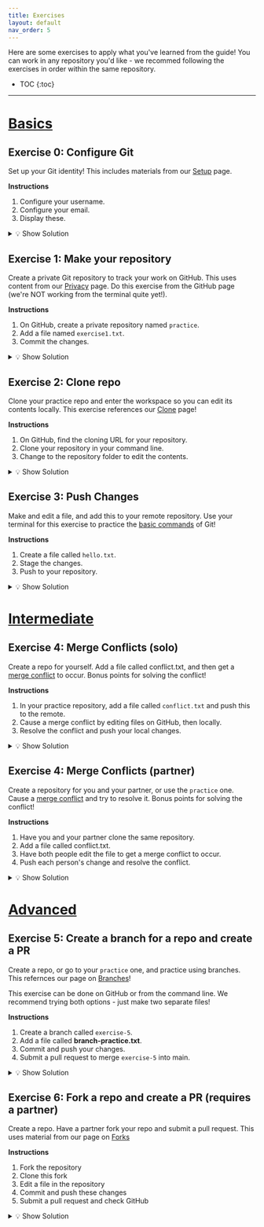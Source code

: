 ```yaml
---
title: Exercises
layout: default
nav_order: 5
---
```

Here are some exercises to apply what you've learned from the guide! You can work in any repository you'd like - we recommed following the exercises in order within the same repository.

- TOC
{:toc}

---
# [Basics](https://sophia-nunez.github.io/guide-to-git/docs/basics/)
## Exercise 0: Configure Git
Set up your Git identity! This includes materials from our [Setup](https://sophia-nunez.github.io/guide-to-git/docs/basics/configuration.html#identity-configuration) page.

**Instructions**
1. Configure your username.
2. Configure your email.
3. Display these.

<details markdown="block">
<summary>💡 Show Solution</summary>

```bash
git config --global user.name "Your Name"
git config --global user.email "your@email.com"
git config --list
```

Your final result should look similar to the following:
    ![Image of console output displaying configurations](/guide-to-git/assets/images/Ex0/bash-output.png)
</details>

## Exercise 1: Make your repository
Create a private Git repository to track your work on GitHub. This uses content from our [Privacy](https://sophia-nunez.github.io/guide-to-git/docs/intermediate/privacy.html#repository-privacy) page. Do this exercise from the GitHub page (we're NOT working from the terminal quite yet!).

**Instructions**
1. On GitHub, create a private repository named `practice`.
2. Add a file named `exercise1.txt`.
3. Commit the changes.

<details markdown="block">
<summary>💡 Show Solution</summary>

1. On GitHub, click **New Repository**
2. Name it something, such as `practice`
3. To add a file, click **Add file** --> **Create new file**
4. Name this something, such as `exercise1.txt` and put text
5. Click **Commit new file**
6. Your final result should look similar to the following:
    ![Image of GitHub displaying new repository](/guide-to-git/assets/images/Ex1/GitHub-result.png)
</details>


## Exercise 2: Clone repo
Clone your practice repo and enter the workspace so you can edit its contents locally. This exercise references our [Clone](https://sophia-nunez.github.io/guide-to-git/docs/basics/clone.html) page!

**Instructions**
1. On GitHub, find the cloning URL for your repository.
2. Clone your repository in your command line.
3. Change to the repository folder to edit the contents.

<details markdown="block">
<summary>💡 Show Solution</summary>
1. Find the link to your repo on GitHub (e.g. https://github.com/sophia-nunez/guide-to-git.git)
2. Enter the following commands
```bash
git clone https://github.com/sophia-nunez/guide-to-git.git
cd [repo-name]
```

3. Your final terminal output should look similar to the following:
    ![Image of console output displaying clone and move to repo locally](/guide-to-git/assets/images/Ex2/bash-output.png)

    Your workspace should have a similar structure as below:
    ![Image of file explorer in the cloned repo's local workspace](/guide-to-git/assets/images/Ex2/local.png)

</details>

## Exercise 3: Push Changes
Make and edit a file, and add this to your remote repository. Use your terminal for this exercise to practice the [basic commands](https://sophia-nunez.github.io/guide-to-git/docs/basics/) of Git!

**Instructions**
1. Create a file called `hello.txt`.
2. Stage the changes.
3. Push to your repository.

<details markdown="block">
<summary>💡 Show Solution</summary>
1. Create the `hello.txt` file in your directory. This can be done using your editor or:
    ```bash
    echo "exercise 3!" > hello.txt
    ```
2. Run `git add hello.txt`
3. Run `git commit -m “Added hello.txt”`
4. Your final terminal output should look similar to the following:
    ![Image of console output displaying configurations](/guide-to-git/assets/images/Ex3/bash-output.png)
    Your workspace in the file explorer on your computer should contain the following files:
    ![Image of console output displaying configurations](/guide-to-git/assets/images/Ex3/local-output.png)

    On GitHub, your commits should be displayed in a similar manner to this:
    ![Image of console output displaying configurations](/guide-to-git/assets/images/Ex3/repo-output.png)
</details>

# [Intermediate](https://sophia-nunez.github.io/guide-to-git/docs/intermediate/)
## Exercise 4: Merge Conflicts (solo)
Create a repo for yourself. Add a file called conflict.txt, and then get a [merge conflict](https://sophia-nunez.github.io/guide-to-git/docs/intermediate/merge.html) to occur. Bonus points for solving the conflict!

**Instructions**
1. In your practice repository, add a file called `conflict.txt` and push this to the remote.
2. Cause a merge conflict by editing files on GitHub, then locally.
3. Resolve the conflict and push your local changes.

<details markdown="block">
<summary>💡 Show Solution</summary>
 1. After pushing `conflict.txt`, open this file on GitHub editor by clicking the pencil icon.
 2. Edit the file on GitHub, then click the green **Commit changes** button.
 3. Without pulling, edit the same lines of `conflict.txt` locally from your editor.
 3. Commit the changes using `git add .` and `git commit -m "message here"`:
    ```bash
    git add conflict.txt
    git commit -m "Updated conflict.txt with conflicting edit"
    ```
 4. Attempt to pull using `git pull`. You should see something like this:
    ```bash
    $ git pull
    Auto-merging conflict.txt
    CONFLICT (content): Merge conflict in conflict.txt
    Automatic merge failed; fix conflicts and then commit the result.
    ```
    For example, your terminal might look similar to the following:
    ![Image of console output displaying merge conflict](/guide-to-git/assets/images/Ex4(solo)/bash-conflict.png)

5. Fix the conflict by editing `conflict.txt` in either your IDE or in the command line. This process is demonstrated in detail in the example section of [Merge Conflicts](https://sophia-nunez.github.io/guide-to-git/docs/intermediate/merge.html).
    In the text editor, conflicting lines should be marked similar to the example below:
    ![Image of text editor for conflicting file displaying areas of conflicting changes](/guide-to-git/assets/images/Ex4(solo)/merge-conflict.png)
6. Pushing after fixing the conflict, your terminal output should look similar to the following:
    ![Image of console output displaying resolved push](/guide-to-git/assets/images/Ex4(solo)/bash-resolved.png)
</details>

## Exercise 4: Merge Conflicts (partner)
Create a repository for you and your partner, or use the `practice` one. Cause a [merge conflict](https://sophia-nunez.github.io/guide-to-git/docs/intermediate/merge.html) and try to resolve it. Bonus points for solving the conflict!

**Instructions**
1. Have you and your partner clone the same repository.
2. Add a file called conflict.txt.
3. Have both people edit the file to get a merge conflict to occur.
4. Push each person's change and resolve the conflict.

<details markdown="block">
<summary>💡 Show Solution</summary>
 1. Have you and a partner both clone the same repo and edit the same line in conflict.txt locally.
 2. Ask your partner to push their changes. Now, you try to push your changes via:
 
    ```bash
    git add conflict.txt
    git commit -m "conflicting edit"
    ```
    You should see something like this:
    ```bash
    Auto-merging conflict.txt
    CONFLICT (content): Merge conflict in conflict.txt
    Automatic merge failed; fix conflicts and then commit the result.
    ```
    For example, your terminal might look similar to the following:
    ![Image of console output displaying merge conflict](/guide-to-git/assets/images/Ex4(par)/bash-conflict.png)

2. To fix the conflict, you can either edit conflict.txt in your IDE, or try the following commands:
    ```bash
    # accepting their changes
    git merge --strategy-option theirs
    ```
    Or 
    ```bash
    # keeping our changes
    Git merge –strategy-option ours
    ```

3. Pushing after fixing the conflict, your terminal output should look similar to the following:
    ![Image of console output displaying resolved push](/guide-to-git/assets/images/Ex4(par)/bash-resolved.png)

</details>

# [Advanced](https://sophia-nunez.github.io/guide-to-git/docs/advanced/)
## Exercise 5: Create a branch for a repo and create a PR
Create a repo, or go to your `practice` one, and practice using branches. This refernces our page on [Branches](https://sophia-nunez.github.io/guide-to-git/docs/advanced/branches.html)!

This exercise can be done on GitHub or from the command line. We recommend trying both options - just make two separate files!

**Instructions**
1. Create a branch called `exercise-5`.
2. Add a file called **branch-practice.txt**.
3. Commit and push your changes.
4. Submit a pull request to merge `exercise-5` into main.

<details markdown="block">
<summary>💡 Show Solution</summary>
1. Option 1: GitHub
    1. On the `practice` repository page on GitHub, click **Branch: main** and create a new branch by typing `exercise-5` into the menu.
    2. Click **Add file -> Create new file** and name it `branch-practice.txt`.
    3. In the file contents section, type any text you'd like.
    5. Click **Commit changes**
    6. GitHub should display an option to **Compare & pull request**. Click this and submit the pull request.
    8. Click **Merge pull request** and **Confirm merge**.
2. Option 2: Command Line
    1. Go to your workspace for the repository using `cd [path]`.
    2. Create and switch to the new branch using `git checkout -b exercise-5`.
    3. Create the file in you editor or using the following commands:
        ```bash
        $ echo "Any text you want here" > branch-practice.txt
        $ git add branch-practice.txt
        $ git commit -m "Add branch-practice.txt on exercise-5"
        ```
    5. Push the new branch using `git push -u origin exercise-5`.
    6. After running each of these commands, your terimanl output should look similar to the following:
        ![Image of console output displaying branch creation and modifcation](/guide-to-git/assets/images/Ex5/bash-command.png)
    6. Go to GitHub, where you should see a prompt to open a pull request:
        ![Image of GitHub displaying compare & pull for branch](/guide-to-git/assets/images/Ex5/pull-request.png)
        Click **Compare & pull request**, then **Merge**.
3. After merging, your GitHub page should look similar to the following:
    ![Image of GitHub showing branch merge in the commit history](/guide-to-git/assets/images/Ex5/after-merge.png)
    *Note that the commit history has a merge, and the commit message made on your branch appears in main.*
</details>

## Exercise 6: Fork a repo and create a PR (requires a partner)
Create a repo. Have a partner fork your repo and submit a pull request. This uses material from our page on [Forks](https://sophia-nunez.github.io/guide-to-git/docs/advanced/fork.html)

**Instructions**
1. Fork the repository    
2. Clone this fork
3. Edit a file in the repository
4. Commit and push these changes
5. Submit a pull request and check GitHub

<details markdown="block">
<summary>💡 Show Solution</summary>
1. Have your partner fork your repo on Github
2. Have your partner clone their forked repo using `git clone <their repo url>`.
3. Your partner then must create a new branch using `git checkout -b update(or any name)`
4. Have your partner edit a file in their local repo, for example hello.txt
5. Have your partner commit these changes via
```bash
git add hello.txt
git commit -m "Changed hello.txt"
git push origin update
```
6. After running each of these commands, your terimanl output should look similar to the following:
    ![Image of console output displaying fork creation and modifcation](/guide-to-git/assets/images/Ex6/bash-command.png)
6. Have your partner go on Github and submit a PR:
    ![Image of GitHub displaying compare & pull for fork](/guide-to-git/assets/images/Ex6/pull-request.png)
7. You should see their Pull Request when you enter your repo on GitHub! Your final result should look similar to the following:
    ![Image of GitHub showing fork merge in the commit history](/guide-to-git/assets/images/Ex6/after-merge.png)
    *Note that the commit history has a merge, and the commit message made on your fork appears in main.*
</details>